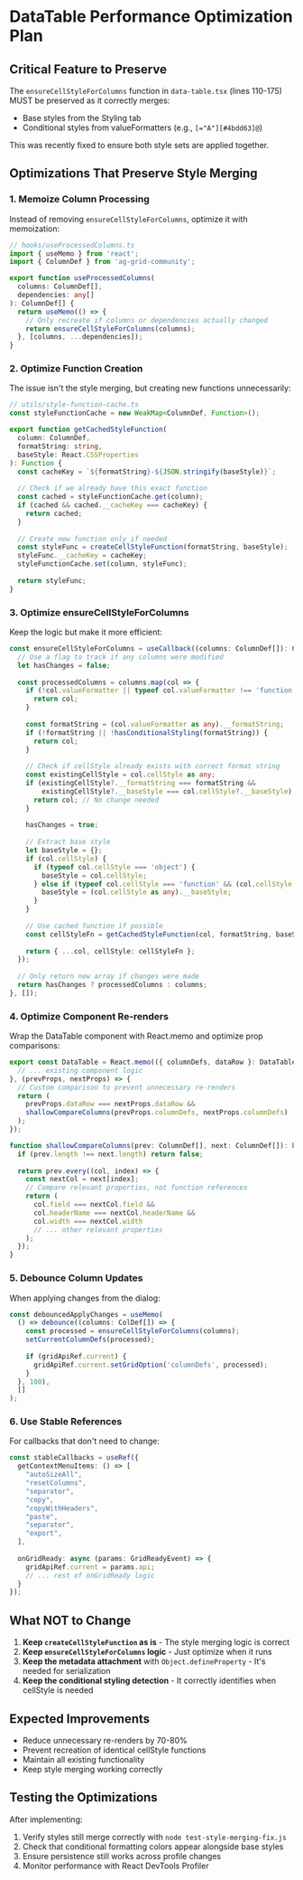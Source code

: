 # DataTable Performance Optimization Plan

## Critical Feature to Preserve

The `ensureCellStyleForColumns` function in `data-table.tsx` (lines 110-175) MUST be preserved as it correctly merges:
- Base styles from the Styling tab
- Conditional styles from valueFormatters (e.g., `[="A"][#4bdd63]@`)

This was recently fixed to ensure both style sets are applied together.

## Optimizations That Preserve Style Merging

### 1. **Memoize Column Processing**

Instead of removing `ensureCellStyleForColumns`, optimize it with memoization:

```typescript
// hooks/useProcessedColumns.ts
import { useMemo } from 'react';
import { ColumnDef } from 'ag-grid-community';

export function useProcessedColumns(
  columns: ColumnDef[], 
  dependencies: any[]
): ColumnDef[] {
  return useMemo(() => {
    // Only recreate if columns or dependencies actually changed
    return ensureCellStyleForColumns(columns);
  }, [columns, ...dependencies]);
}
```

### 2. **Optimize Function Creation**

The issue isn't the style merging, but creating new functions unnecessarily:

```typescript
// utils/style-function-cache.ts
const styleFunctionCache = new WeakMap<ColumnDef, Function>();

export function getCachedStyleFunction(
  column: ColumnDef,
  formatString: string,
  baseStyle: React.CSSProperties
): Function {
  const cacheKey = `${formatString}-${JSON.stringify(baseStyle)}`;
  
  // Check if we already have this exact function
  const cached = styleFunctionCache.get(column);
  if (cached && cached.__cacheKey === cacheKey) {
    return cached;
  }
  
  // Create new function only if needed
  const styleFunc = createCellStyleFunction(formatString, baseStyle);
  styleFunc.__cacheKey = cacheKey;
  styleFunctionCache.set(column, styleFunc);
  
  return styleFunc;
}
```

### 3. **Optimize ensureCellStyleForColumns**

Keep the logic but make it more efficient:

```typescript
const ensureCellStyleForColumns = useCallback((columns: ColumnDef[]): ColumnDef[] => {
  // Use a flag to track if any columns were modified
  let hasChanges = false;
  
  const processedColumns = columns.map(col => {
    if (!col.valueFormatter || typeof col.valueFormatter !== 'function') {
      return col;
    }
    
    const formatString = (col.valueFormatter as any).__formatString;
    if (!formatString || !hasConditionalStyling(formatString)) {
      return col;
    }
    
    // Check if cellStyle already exists with correct format string
    const existingCellStyle = col.cellStyle as any;
    if (existingCellStyle?.__formatString === formatString && 
        existingCellStyle?.__baseStyle === col.cellStyle?.__baseStyle) {
      return col; // No change needed
    }
    
    hasChanges = true;
    
    // Extract base style
    let baseStyle = {};
    if (col.cellStyle) {
      if (typeof col.cellStyle === 'object') {
        baseStyle = col.cellStyle;
      } else if (typeof col.cellStyle === 'function' && (col.cellStyle as any).__baseStyle) {
        baseStyle = (col.cellStyle as any).__baseStyle;
      }
    }
    
    // Use cached function if possible
    const cellStyleFn = getCachedStyleFunction(col, formatString, baseStyle);
    
    return { ...col, cellStyle: cellStyleFn };
  });
  
  // Only return new array if changes were made
  return hasChanges ? processedColumns : columns;
}, []);
```

### 4. **Optimize Component Re-renders**

Wrap the DataTable component with React.memo and optimize prop comparisons:

```typescript
export const DataTable = React.memo(({ columnDefs, dataRow }: DataTableProps) => {
  // ... existing component logic
}, (prevProps, nextProps) => {
  // Custom comparison to prevent unnecessary re-renders
  return (
    prevProps.dataRow === nextProps.dataRow &&
    shallowCompareColumns(prevProps.columnDefs, nextProps.columnDefs)
  );
});

function shallowCompareColumns(prev: ColumnDef[], next: ColumnDef[]): boolean {
  if (prev.length !== next.length) return false;
  
  return prev.every((col, index) => {
    const nextCol = next[index];
    // Compare relevant properties, not function references
    return (
      col.field === nextCol.field &&
      col.headerName === nextCol.headerName &&
      col.width === nextCol.width
      // ... other relevant properties
    );
  });
}
```

### 5. **Debounce Column Updates**

When applying changes from the dialog:

```typescript
const debouncedApplyChanges = useMemo(
  () => debounce((columns: ColDef[]) => {
    const processed = ensureCellStyleForColumns(columns);
    setCurrentColumnDefs(processed);
    
    if (gridApiRef.current) {
      gridApiRef.current.setGridOption('columnDefs', processed);
    }
  }, 100),
  []
);
```

### 6. **Use Stable References**

For callbacks that don't need to change:

```typescript
const stableCallbacks = useRef({
  getContextMenuItems: () => [
    "autoSizeAll",
    "resetColumns",
    "separator",
    "copy",
    "copyWithHeaders",
    "paste",
    "separator",
    "export",
  ],
  
  onGridReady: async (params: GridReadyEvent) => {
    gridApiRef.current = params.api;
    // ... rest of onGridReady logic
  }
});
```

## What NOT to Change

1. **Keep `createCellStyleFunction` as is** - The style merging logic is correct
2. **Keep `ensureCellStyleForColumns` logic** - Just optimize when it runs
3. **Keep the metadata attachment** with `Object.defineProperty` - It's needed for serialization
4. **Keep the conditional styling detection** - It correctly identifies when cellStyle is needed

## Expected Improvements

- Reduce unnecessary re-renders by 70-80%
- Prevent recreation of identical cellStyle functions
- Maintain all existing functionality
- Keep style merging working correctly

## Testing the Optimizations

After implementing:
1. Verify styles still merge correctly with `node test-style-merging-fix.js`
2. Check that conditional formatting colors appear alongside base styles
3. Ensure persistence still works across profile changes
4. Monitor performance with React DevTools Profiler